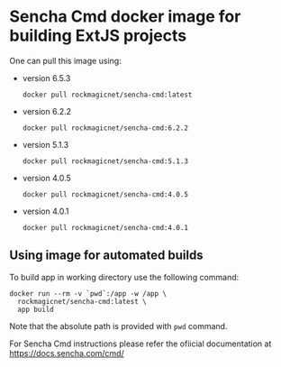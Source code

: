 # Sencha Cmd docker image for building ExtJS projects

One can pull this image using:
* version 6.5.3

  ```docker pull rockmagicnet/sencha-cmd:latest```
* version 6.2.2

  ```docker pull rockmagicnet/sencha-cmd:6.2.2```
* version 5.1.3

  ```docker pull rockmagicnet/sencha-cmd:5.1.3```
* version 4.0.5

  ```docker pull rockmagicnet/sencha-cmd:4.0.5```
* version 4.0.1

  ```docker pull rockmagicnet/sencha-cmd:4.0.1```

## Using image for automated builds

To build app in working directory use the following command:

```
docker run --rm -v `pwd`:/app -w /app \
  rockmagicnet/sencha-cmd:latest \
  app build
```

Note that the absolute path is provided with `pwd` command.

For Sencha Cmd instructions please refer the ofiicial documentation at https://docs.sencha.com/cmd/
